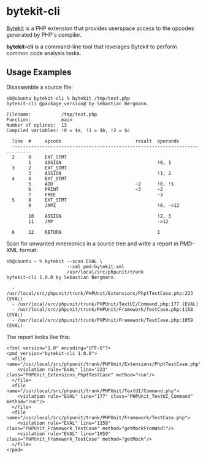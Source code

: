 bytekit-cli
===========

[Bytekit](http://www.bytekit.org/) is a PHP extension that provides userspace
access to the opcodes generated by PHP's compiler.

**bytekit-cli** is a command-line tool that leverages Bytekit to perform common
code analysis tasks.

Usage Examples
--------------

Disassemble a source file:

    sb@ubuntu bytekit-cli % bytekit /tmp/test.php
    bytekit-cli @package_version@ by Sebastian Bergmann.

    Filename:           /tmp/test.php
    Function:           main
    Number of oplines:  13
    Compiled variables: !0 = $a, !1 = $b, !2 = $c

      line  #     opcode                           result  operands
      -----------------------------------------------------------------------------
      2     0     EXT_STMT
            1     ASSIGN                                   !0, 1
      3     2     EXT_STMT
            3     ASSIGN                                   !1, 2
      4     4     EXT_STMT
            5     ADD                              ~2      !0, !1
            6     PRINT                            ~3      ~2
            7     FREE                                     ~3
      5     8     EXT_STMT
            9     JMPZ                                     !0, ->12

            10    ASSIGN                                   !2, 3
            11    JMP                                      ->12

      6     12    RETURN                                   1

Scan for unwanted mnemonics in a source tree and write a report in PMD-XML
format:

    sb@ubuntu ~ % bytekit --scan EVAL \
                          --xml pmd-bytekit.xml
                          /usr/local/src/phpunit/trunk
    bytekit-cli 1.0.0 by Sebastian Bergmann.

      - /usr/local/src/phpunit/trunk/PHPUnit/Extensions/PhptTestCase.php:223 (EVAL)
      - /usr/local/src/phpunit/trunk/PHPUnit/TextUI/Command.php:177 (EVAL)
      - /usr/local/src/phpunit/trunk/PHPUnit/Framework/TestCase.php:1158 (EVAL)
      - /usr/local/src/phpunit/trunk/PHPUnit/Framework/TestCase.php:1059 (EVAL)

The report looks like this:

    <?xml version="1.0" encoding="UTF-8"?>
    <pmd version="bytekit-cli 1.0.0">
      <file name="/usr/local/src/phpunit/trunk/PHPUnit/Extensions/PhptTestCase.php">
        <violation rule="EVAL" line="223" class="PHPUnit_Extensions_PhptTestCase" method="run"/>
      </file>
      <file name="/usr/local/src/phpunit/trunk/PHPUnit/TextUI/Command.php">
        <violation rule="EVAL" line="177" class="PHPUnit_TextUI_Command" method="run"/>
      </file>
      <file name="/usr/local/src/phpunit/trunk/PHPUnit/Framework/TestCase.php">
        <violation rule="EVAL" line="1158" class="PHPUnit_Framework_TestCase" method="getMockFromWsdl"/>
        <violation rule="EVAL" line="1059" class="PHPUnit_Framework_TestCase" method="getMock"/>
      </file>
    </pmd>


